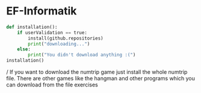 # EF-Informatik

```py
def installation():
    if userValidation == true:
        install(github.repositories)
        print("downloading...")
    else:
        print("You didn't download anything :(")
installation()
```
/
If you want to download the numtrip game just install the whole numtrip file.
There are other games like the hangman and other programs which you can download from the file exercises
